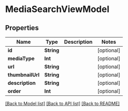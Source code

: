 # MediaSearchViewModel

## Properties
Name | Type | Description | Notes
------------ | ------------- | ------------- | -------------
**id** | **String** |  | [optional] 
**mediaType** | **Int** |  | [optional] 
**url** | **String** |  | [optional] 
**thumbnailUrl** | **String** |  | [optional] 
**description** | **String** |  | [optional] 
**order** | **Int** |  | [optional] 

[[Back to Model list]](../README.md#documentation-for-models) [[Back to API list]](../README.md#documentation-for-api-endpoints) [[Back to README]](../README.md)


